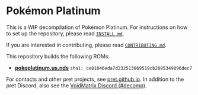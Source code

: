 # Pokémon Platinum

This is a WIP decompilation of Pokémon Platinum. For instructions on how to set up the repository, please read [`INSTALL.md`](INSTALL.md).

If you are interested in contributing, please read [`CONTRIBUTING.md`](/CONTRIBUTING.md).

This repository builds the following ROMs:

* [**pokeplatinum.us.nds**](https://datomatic.no-intro.org/index.php?page=show_record&s=28&n=3541) `sha1: ce81046eda7d232513069519cb2085349896dec7`

For contacts and other pret projects, see [pret.github.io](https://pret.github.io/). In addition to the pret Discord, also see the [VoidMatrix Discord (#decomp)](https://discord.gg/prUAgd5).
